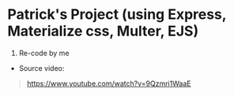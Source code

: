 # Patrick's Project (using Express, Materialize css, Multer, EJS)

1. Re-code by me

- Source video:

> https://www.youtube.com/watch?v=9Qzmri1WaaE
